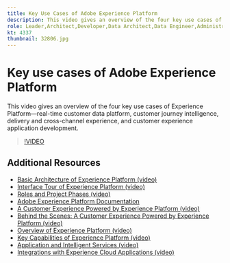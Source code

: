 ```yaml
---
title: Key Use Cases of Adobe Experience Platform
description: This video gives an overview of the four key use cases of Adobe Experience Platform&mdash;real-time customer data platform, customer journey intelligence, delivery and cross-channel experience, and customer experience application development.
role: Leader,Architect,Developer,Data Architect,Data Engineer,Administrator,Business Practitioner
kt: 4337
thumbnail: 32806.jpg
---
```


# Key use cases of Adobe Experience Platform

This video gives an overview of the four key use cases of Experience Platform&mdash;real-time customer data platform, customer journey intelligence, delivery and cross-channel experience, and customer experience application development.

>[!VIDEO](https://video.tv.adobe.com/v/32806?quality=12&learn=on)

## Additional Resources

* [Basic Architecture of Experience Platform (video)](basic-architecture.md)
* [Interface Tour of Experience Platform (video)](interface-tour.md)
* [Roles and Project Phases (video)](roles-and-project-phases.md)
* [Adobe Experience Platform Documentation](https://docs.adobe.com/content/help/en/experience-platform/landing/home.html)
* [A Customer Experience Powered by Experience Platform (video)](a-customer-experience-powered-by-experience-platform.md)
* [Behind the Scenes: A Customer Experience Powered by Experience Platform (video)](behind-the-scenes-a-customer-experience-powered-by-experience-platform.md)
* [Overview of Experience Platform (video)](overview.md)
* [Key Capabilities of Experience Platform (video)](key-capabilities.md)
* [Application and Intelligent Services (video)](application-and-intelligent-services.md)
* [Integrations with Experience Cloud Applications (video)](integrations-with-experience-cloud-applications.md)